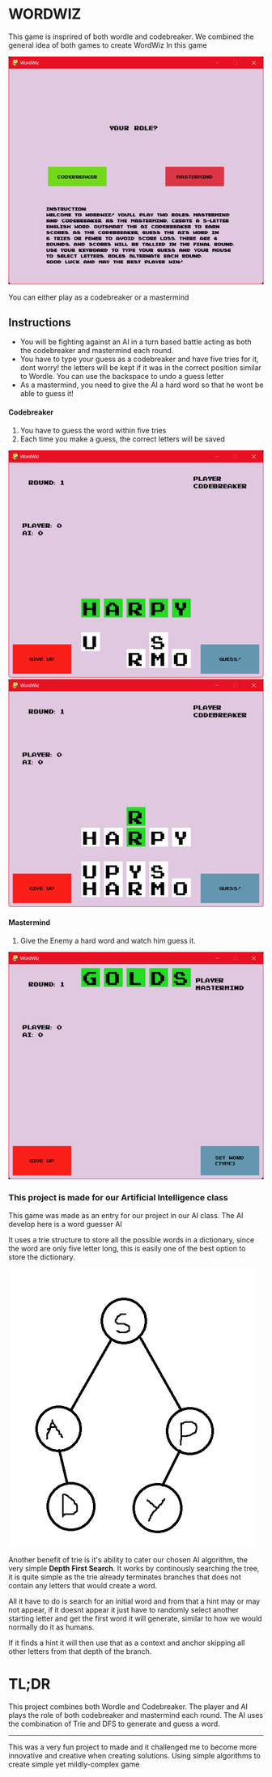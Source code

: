 # WORDWIZ

This game is insprired of both wordle and codebreaker. We combined the general idea of both games to create WordWiz
In this game

![alt text](assets\img\1.png)

You can either play as a codebreaker or a mastermind

## Instructions

* You will be fighting against an AI in a turn based battle acting as both the codebreaker and mastermind each round.
* You have to type your guess as a codebreaker and have five tries for it, dont worry! the letters will be kept if it was in the correct position similar to Wordle. You can use the backspace to undo a guess letter
* As a mastermind, you need to give the AI a hard word so that he wont be able to guess it!

#### Codebreaker

1. You have to guess the word within five tries
2. Each time you make a guess, the correct letters will be saved

![alt text](assets\img\3.png)
![alt text](assets\img\4.png)

#### Mastermind

1. Give the Enemy a hard word and watch him guess it.

![alt text](assets\img\5.png)

### This project is made for our Artificial Intelligence class

This game was made as an entry for our project in our AI class. The AI develop here is a word guesser AI

It uses a trie structure to store all the possible words in a dictionary, since the word are only five letter long, this is easily one of the best option to store the dictionary.

![alt text](assets\img\7.png)

Another benefit of trie is it's ability to cater our chosen AI algorithm, the very simple **Depth First Search**. It works by continously searching the tree, it is quite simple as the trie already terminates branches that does not contain any letters that would create a word.

All it have to do is search for an initial word and from that a hint may or may not appear, if it doesnt appear it just have to randomly select another starting letter and get the first word it will generate, similar to how we would normally do it as humans. 

If it finds a hint it will then use that as a context and anchor skipping all other letters from that depth of the branch.

# TL;DR

This project combines both Wordle and Codebreaker. The player and AI plays the role of both codebreaker and mastermind each round. The AI uses the combination of Trie and DFS to generate and guess a word.

----

 This was a very fun project to made and it challenged me to become more innovative and creative when creating solutions. Using simple algorithms to create simple yet mildly-complex game